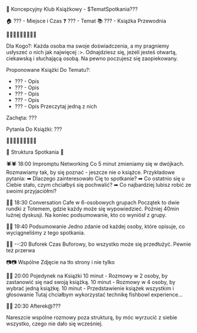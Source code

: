🥥 Koncepcyjny Klub Książkowy - $TematSpotkania???

🏠 ??? - Miejsce i Czas
❓ ??? - Temat
📚 ??? - Książka Przewodnia

🥥🥥🥥🥥🥥🥥🥥🥥🥥

Dla Kogo?:
Każda osoba ma swoje doświadczenia, a my pragniemy usłyszeć o nich jak najwięcej :>.
Odnajdziesz się, jeżeli jesteś otwartą, ciekawską i słuchającą osobą.
Na pewno poczujesz się zaopiekowany.

Proponowane Książki Do Tematu?:
- ??? - Opis
- ??? - Opis
- ??? - Opis
- ??? - Opis
- ??? - Opis
Przeczytaj jedną z nich

Zachęta:
???

Pytania Do Książki:
???

🥥🥥🥥🥥🥥🥥🥥🥥🥥

🏹 Struktura Spotkania 🏹

🕷️🕷️ 18:00 Impromptu Networking
Co 5 minut zmieniamy się w dwójkach.
Rozmawiamy tak, by się poznać - jeszcze nie o książce.
Przykładowe pytania:
➡ Dlaczego zainteresowało Cię to spotkanie?
➡ Co ostatnio się u Ciebie stało, czym chciałbyś się pochwalić?
➡ Co najbardziej lubisz robić ze swoimi przyjaciółmi?

🏓🏓 18:30 Conversation Cafe w 6-osobowych grupach
Początek to dwie rundki z Totemem, gdzie każdy może się wypowiedzieć.
Później 40min luźnej dyskusji.
Na koniec podsumowanie, kto co wyniósł z grupy.

🎣🎣 19:40 Podsumowanie
Jedno zdanie od każdej osoby, które opisuje, co wyciągneliśmy z tego spotkania.

🦬🦬 --:20 Buforek
Czas Buforowy, bo wszystko może się przedłużyć.
Pewnie też przerwa

📷📷 Wspólne Zdjęcie na tło strony i nie tylko

🥊🥊 20:00 Pojedynek na Książki
10 minut - Rozmowy w 2 osoby, by zastanowić się nad swoją książką.
10 minut - Rozmowy w 4 osoby, by wybrać jedną książkę.
10 minut - Przedstawienie książek wszystkim i głosowanie
Tutaj chciałbym wykorzystać technikę fishbowl experience...

🎉🎉 20:30 Afterek@???

Nareszcie wspólne rozmowy poza strukturą,
by móc wyrzucić z siebie wszystko, czego nie dało się wcześniej.
